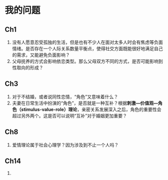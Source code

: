 # 我的问题

## Ch1

1. 没有人愿意忍受孤独的生活，但是也有不少人在面对太多人时会有焦虑等负面情绪。是否存在一个人际关系数量平衡点，使得社交方面既能很好地满足自己的需求，又能避免负面影响？
2. 父母抚养的方式会影响依恋类型。那么父母双方不同的方式，是否可能影响到性取向的形成？

## Ch3

1. 对于不结婚，或者说同性恋情，“角色”又意味着什么？
2. 夫妻在日常生活中扮演的“角色”，是否就是一种互补？根据**刺激—价值观—角色（stimulus-value-role）理论**，亲密关系发展深入之后，角色的重要性会超过另外两个。这是否可以说明“互补”对于婚姻更加重要？

## Ch8

1. 爱情理论属于社会心理学？因为涉及到不止一个人吗？

## Ch14

1. 